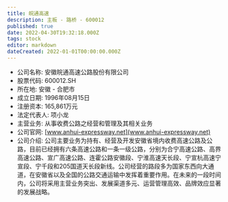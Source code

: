 ```yaml
---
title: 皖通高速
description: 主板 - 路桥 - 600012
published: true
date: 2022-04-30T19:32:18.000Z
tags: stock
editor: markdown
dateCreated: 2022-01-01T00:00:00.000Z
---
```


- 公司名称: 安徽皖通高速公路股份有限公司
- 股票代码: 600012.SH
- 所在地: 安徽 - 合肥市
- 成立日期: 1996年08月15日
- 注册资本: 165,861万元
- 法定代表人: 项小龙
- 主营业务: 从事收费公路之经营和管理及其相关业务
- 公司官网: [www.anhui-expressway.net](www.anhui-expressway.net)
- 公司介绍: 公司主要业务为持有、经营及开发安徽省境内收费高速公路及公路，目前已经拥有六条高速公路和一条一级公路，分别为合宁高速公路、高界高速公路、宣广高速公路、连霍公路安徽段、宁淮高速天长段、宁宣杭高速宁宣段、宁千段和205国道天长段新线。公司经营的路段多为国家东西向大通道，在安徽省以及全国的公路交通运输中发挥着重要作用。在未来的一段时间内，公司将采用主营业务突出、发展渠道多元、运营管理高效、品牌效应显著的发展战略。


